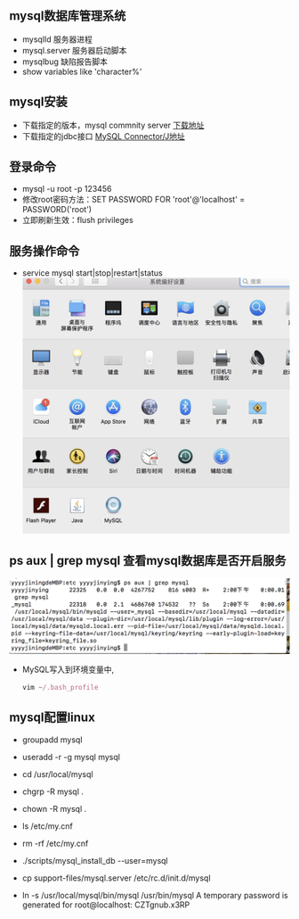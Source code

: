 ## mysql数据库管理系统
- mysqlId 服务器进程
- mysql.server 服务器启动脚本
- mysqlbug 缺陷报告脚本
- show variables like 'character%'

## mysql安装
- 下载指定的版本，mysql commnity server  [下载地址](https://downloads.mysql.com/archives/community/)
- 下载指定的jdbc接口 [MySQL Connector/J地址](https://downloads.mysql.com/archives/c-j/)

## 登录命令
- mysql -u root -p 123456
- 修改root密码方法：SET PASSWORD FOR 'root'@'localhost' = PASSWORD('root')
- 立即刷新生效：flush privileges
## 服务操作命令
- service mysql start|stop|restart|status
  ![service](./common/img/002.png)

## ps aux | grep mysql 查看mysql数据库是否开启服务
  ![car](./common/img/001.png)

  - MySQL写入到环境变量中,
 
    ```js 
    vim ~/.bash_profile
    ```
## mysql配置linux
- groupadd mysql
- useradd -r -g mysql mysql
- cd /usr/local/mysql
- chgrp -R mysql .
- chown -R mysql .
- ls /etc/my.cnf
- rm -rf /etc/my.cnf
- ./scripts/mysql_install_db --user=mysql

- cp support-files/mysql.server /etc/rc.d/init.d/mysql
- ln -s /usr/local/mysql/bin/mysql /usr/bin/mysql
A temporary password is generated for root@localhost: CZTgnub.x3RP

  

  